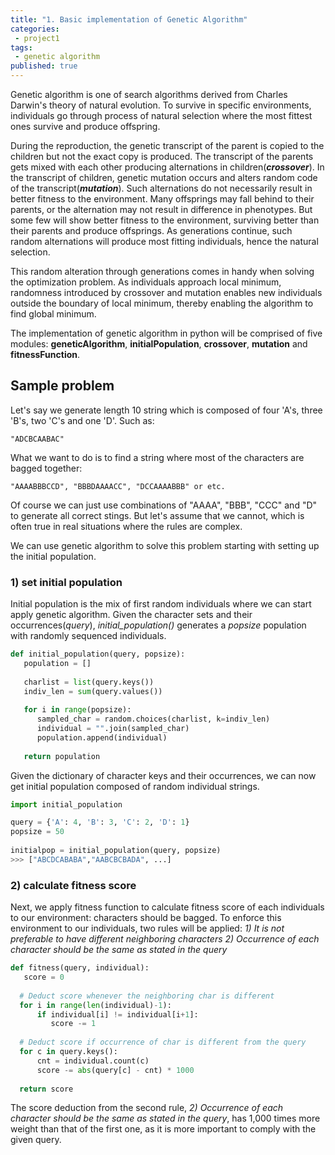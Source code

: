 ```yaml
---
title: "1. Basic implementation of Genetic Algorithm"
categories:
 - project1
tags:
 - genetic algorithm
published: true
---
```


Genetic algorithm is one of search algorithms derived from Charles Darwin's theory of natural evolution. To survive in specific environments, individuals go through process of natural selection where the most fittest ones survive and produce offspring.

During the reproduction, the genetic transcript of the parent is copied to the children but not the exact copy is produced. The transcript of the parents gets mixed with each other producing alternations in children(***crossover***). In the transcript of children, genetic mutation occurs and alters random code of the transcript(***mutation***). Such alternations do not necessarily result in better fitness to the environment. Many offsprings may fall behind to their parents, or the alternation may not result in difference in phenotypes. But some few will show better fitness to the environment, surviving better than their parents and produce offsprings. As generations continue, such random alternations will produce most fitting individuals, hence the natural selection.

This random alteration through generations comes in handy when solving the optimization problem. As individuals approach local minimum, randomness introduced by crossover and mutation enables new individuals outside the boundary of local minimum, thereby enabling the algorithm to find global minimum.

The implementation of genetic algorithm in python will be comprised of five modules: **geneticAlgorithm**, **initialPopulation**, **crossover**, **mutation** and **fitnessFunction**.

## Sample problem
Let's say we generate length 10 string which is composed of four 'A's, three 'B's, two 'C's and one 'D'.
Such as:
```
"ADCBCAABAC"
```
What we want to do is to find a string where most of the characters are bagged together:
```
"AAAABBBCCD", "BBBDAAAACC", "DCCAAAABBB" or etc.
```
Of course we can just use combinations of "AAAA", "BBB", "CCC" and "D" to generate all correct stings. But let's assume that we cannot, which is often true in real situations where the rules are complex.

We can use genetic algorithm to solve this problem starting with setting up the initial population.

### 1) set initial population
Initial population is the mix of first random individuals where we can start apply genetic algorithm. Given the character sets and their occurrences(*query*), *initial_population()* generates a *popsize* population with randomly sequenced individuals.
```python
def initial_population(query, popsize):  
   population = []  
  
   charlist = list(query.keys())  
   indiv_len = sum(query.values())  
  
   for i in range(popsize):  
      sampled_char = random.choices(charlist, k=indiv_len)  
      individual = "".join(sampled_char)  
      population.append(individual)  
  
   return population
```
Given the dictionary of character keys and their occurrences, we can now get initial population composed of random individual strings.
```python
import initial_population

query = {'A': 4, 'B': 3, 'C': 2, 'D': 1}
popsize = 50  
  
initialpop = initial_population(query, popsize)
>>> ["ABCDCABABA","AABCBCBADA", ...]
```
### 2) calculate fitness score
Next, we apply fitness function to calculate fitness score of each individuals to our environment: characters should be bagged. To enforce this environment to our individuals, two rules will be applied:
*1) It is not preferable to have different neighboring characters
2) Occurrence of each character should be the same as stated in the query*
```python
def fitness(query, individual):  
   score = 0  
  
  # Deduct score whenever the neighboring char is different  
  for i in range(len(individual)-1):  
      if individual[i] != individual[i+1]:  
         score -= 1  
  
  # Deduct score if occurrence of char is different from the query  
  for c in query.keys():  
      cnt = individual.count(c)  
      score -= abs(query[c] - cnt) * 1000  
  
  return score
```
The score deduction from the second rule, *2) Occurrence of each character should be the same as stated in the query*, has 1,000 times more weight than that of the first one, as it is more important to comply with the given query.

<!--stackedit_data:
eyJoaXN0b3J5IjpbLTE4NDkzOTY0LDU4MDQyMDAxMCw3MTIxNj
Y4MzksLTIxMTc4MjkyMCwtOTE0MjQ0OTg4LC0xODI0ODc4Mzcz
LDM4ODU1NDA5NiwxMjIxMTk0OTE3LDE1MTQzNjcwMiwtNzI0Mj
Y3MDcsMTQ0MzQ1OTg4NV19
-->